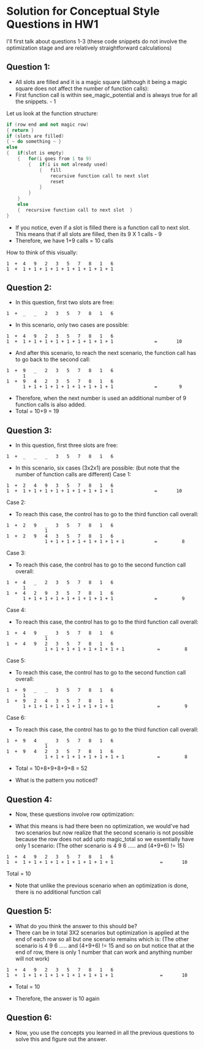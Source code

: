 # Solution for Conceptual Style Questions in HW1


I'll first talk about questions 1-3 (these code snippets do not involve the optimization stage and are relatively straightforward calculations)

## Question 1:
- All slots are filled and it is a magic square (although it being a magic square does not affect the number of function calls):
- First function call is within see_magic_potential and is always true for all the snippets.        - 1

Let us look at the function structure:
```c++
if (row end and not magic row)
{ return }
if (slots are filled)
{ ~ do something ~ }
else
{   if(slot is empty)
    {   for(i goes from 1 to 9)
        {   if(i is not already used)
            {   fill
                recursive function call to next slot
                reset
            }
        }
    }
    else
    {  recursive function call to next slot  }
}
```

- If you notice, even if a slot is filled there is a function call to next slot. This means that if all slots are filled, then its 9 X 1 calls           - 9
- Therefore, we have 1+9 calls = 10 calls

How to think of this visually:

```
1  +  4   9   2   3   5   7   8   1   6 
1  +  1 + 1 + 1 + 1 + 1 + 1 + 1 + 1 + 1
```

## Question 2:

- In this question, first two slots are free:
```
1  +  _   _   2   3   5   7   8   1   6 
```
- In this scenario, only two cases are possible:
```
1  +  4   9   2   3   5   7   8   1   6 
1  +  1 + 1 + 1 + 1 + 1 + 1 + 1 + 1 + 1               =       10
```
- And after this scenario, to reach the next scenario, the function call has to go back to the second call:
```
1  +  9   _   2   3   5   7   8   1   6 
      1
1  +  9   4   2   3   5   7   8   1   6 
      1 + 1 + 1 + 1 + 1 + 1 + 1 + 1 + 1               =        9
```
- Therefore, when the next number is used an additional number of 9 function calls is also added.
- Total = 10+9 = 19

## Question 3:

- In this question, first three slots are free:
```
1  +  _   _   _   3   5   7   8   1   6 
```
- In this scenario, six cases (3x2x1) are possible: (but note that the number of function calls are different)
Case 1:
```
1  +  2   4   9   3   5   7   8   1   6 
1  +  1 + 1 + 1 + 1 + 1 + 1 + 1 + 1 + 1               =       10
```
Case 2:
- To reach this case, the control has to go to the third function call overall:
```
1  +  2   9   _   3   5   7   8   1   6 
              1
1  +  2   9   4   3   5   7   8   1   6 
              1 + 1 + 1 + 1 + 1 + 1 + 1 + 1           =         8
```
Case 3:
- To reach this case, the control has to go to the second function call overall:
```
1  +  4   _   2   3   5   7   8   1   6 
      1
1  +  4   2   9   3   5   7   8   1   6 
      1 + 1 + 1 + 1 + 1 + 1 + 1 + 1 + 1               =         9
```
Case 4:
- To reach this case, the control has to go to the third function call overall:
```
1  +  4   9   _   3   5   7   8   1   6 
              1
1  +  4   9   2   3   5   7   8   1   6 
              1 + 1 + 1 + 1 + 1 + 1 + 1 + 1            =         8
```
Case 5:
- To reach this case, the control has to go to the second function call overall:
```
1  +  9   _   _   3   5   7   8   1   6 
      1
1  +  9   2   4   3   5   7   8   1   6 
      1 + 1 + 1 + 1 + 1 + 1 + 1 + 1 + 1                =         9
``` 

Case 6:
- To reach this case, the control has to go to the third function call overall:
```
1  +  9   4   _   3   5   7   8   1   6 
              1
1  +  9   4   2   3   5   7   8   1   6 
              1 + 1 + 1 + 1 + 1 + 1 + 1 + 1            =         8
```
- Total = 10+8+9+8+9+8 = 52

- What is the pattern you noticed?

## Question 4:

- Now, these questions involve row optimization:

- What this means is had there been no optimization, we would've had two scenarios but now realize that the second scenario is not possible because the row does not add upto magic_total so we essentially have only 1 scenario:
(The other scenario is 4 9 6 ..... and (4+9+6) != 15)
```
1  +  4   9   2   3   5   7   8   1   6 
1  +  1 + 1 + 1 + 1 + 1 + 1 + 1 + 1 + 1                 =       10
```
Total = 10

- Note that unlike the previous scenario when an optimization is done, there is no additional function call

## Question 5:

- What do you think the answer to this should be?
- There can be in total 3X2 scenarios but optimization is applied at the end of each row so all but one scenario remains which is:
(The other scenario is 4 9 6 ..... and (4+9+6) != 15 and so on but notice that at the end of row, there is only 1 number that can work and anything number will not work)
```
1  +  4   9   2   3   5   7   8   1   6 
1  +  1 + 1 + 1 + 1 + 1 + 1 + 1 + 1 + 1                 =       10
```
- Total = 10

- Therefore, the answer is 10 again

## Question 6:

- Now, you use the concepts you learned in all the previous questions to solve this and figure out the answer.

